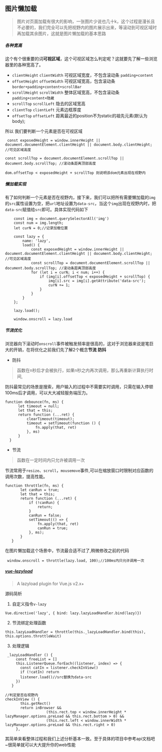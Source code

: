## 图片懒加载
> 图片对页面加载有很大的影响，一张图片少说也几十k，这个过程是漫长且不必要的，我们完全可以先把视野内的图片展示出来，等滚动到可视区域时再加载其余图片，这就是图片懒加载的基本思路



##### 各种宽高

这个有个很重要的词**可视区域**，这个可视区域怎么判定呢？这就要先了解一些浏览器里的各种宽高了。

 * `clientHeight` `clientWidth` 可视区域宽度，不包含滚动条 `padding+content`
 * `offsetHeight` `offsetWidth` 可视区域宽高，包含滚动条 `border+padding+content+scrollBar`
 * `scrollHeight` `scrollWidth` 整体区域宽高，不包含滚动条
 `padding+content+隐藏`
 * `scrollTop` `scrollLeft` 隐去的区域宽高
 * `clientTop` `clientLeft` 元素边框厚度
 * `offsetTop` `offsetLeft` 距离最近的position不为static的祖先元素(默认为body);


所以 我们要判断一个元素是否在可视区域

```
 const exposedHeight = window.innerHeight || document.documentElement.clientHeight || document.body.clientHeight; //可见区域高度

const scrollTop = document.documentElement.scrollTop || document.body.scrollTop; //滚动条距离顶部高度

dom.offsetTop < exposedHeight + scrollTop 则说明该dom元素出现在视野内

```


##### 懒加载实现

有了如何判断一个元素是否在视野内，接下来，我们可以把所有需要懒加载的`img`的`src`属性设置为空，把`url`地址设置为`data-src`，当这个`img`出现在视野内时，把`data-src`赋值给`src`即可。具体实现代码如下

```
    const img = document.querySelectorAll('img')
    const num = img.length;
    let curN = 0;//记录加载位置

    const lazy = {
        name: 'lazy',
        load() {
            const exposedHeight = window.innerHeight || document.documentElement.clientHeight || document.body.clientHeight; //可见区域高度
            const scrollTop = document.documentElement.scrollTop || document.body.scrollTop; //滚动条距离顶部高度
            for (let i = curN; i < num; i++) {
                if (img[i].offsetTop < exposedHeight + scrollTop) {
                    img[i].src = img[i].getAttribute('data-src');
                    curN += 1;
                }
            }
        }
    };

    lazy.load();

    window.onscroll = lazy.load
```


##### 节流优化

浏览器向下滚动时`onscroll`事件被触发频率是很高的，这对于浏览器来说是笔巨大的开销，在将优化之前我们先了解2个概念**节流** **防抖**


 * 防抖
  > 函数在n秒后才会被执行，如果n秒之内再次调用，那么再重新计算执行时间,

  防抖最常见的场景是搜索，用户输入的过程中不需要实时调用，只需在输入停顿100ms后才调用，可以大大减轻服务端压力。

  ```
  function debounce(fn, ms) {
        let timeout = null;
        let that = this;
        return function (...ret) {
            clearTimeout(timeout);
            timeout = setTimeout(function () {
                fn.apply(that, ret)
            }, ms)
        }
    }
  ```

 * 节流
 > 函数在一定时间内只允许被调用一次

 节流常用于`resize`、`scroll`，`mousemove`事件,可以在缩放窗口时限制对应函数的调用次数，提高性能。

 ```
 function throttle(fn, ms) {
        let canRun = true;
        let that = this;
        return function (...ret) {
            if (!canRun) {
                return;
            }
            canRun = false;
            setTimeout(() => {
                fn.apply(that, ret)
                canRun = true;
            }, ms);
        }
    }
 ```

 在图片懒加载这个场景中，节流最合适不过了,稍微修改之前的代码

 ```
  window.onscroll = throttle(lazy.load, 100);//100ms内只允许调用一次
 ```



 ##### [vue-lazyload](https://www.npmjs.com/package/vue-l-lazyload)
 >A lazyload plugin for Vue.js v2.x+

 源码简析

  1. 自定义指令`v-lazy`
 ```
Vue.directive('lazy', { bind: lazy.lazyLoadHandler.bind(lazy)})
 ```

2. 节流绑定处理函数
 ```
 this.lazyLoadHandler = throttle(this._lazyLoadHandler.bind(this), this.options.throttleWait)
 ```

 3. 处理逻辑
 ```
  _lazyLoadHandler () {
      const freeList = []
      this.ListenerQueue.forEach((listener, index) => {
        const catIn = listener.checkInView()
        if (!catIn) return
        listener.load()//src替换为data-src
      })
    }

//判定是否在视野内
checkInView () {
        this.getRect()
        return inBrowser &&
                    (this.rect.top < window.innerHeight * lazyManager.options.preLoad && this.rect.bottom > 0) &&
                    (this.rect.left < window.innerWidth * lazyManager.options.preLoad && this.rect.right > 0)
      },
 ```

 其简单来看整体过程和我们上述分析基本一致。至于具体的项目中参考api文档吧~很简单就可以大大提升你的web性能